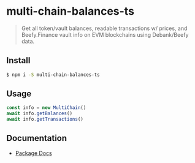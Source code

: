 # multi-chain-balances-ts

> Get all token/vault balances, readable transactions w/ prices, and Beefy.Finance vault info on EVM blockchains using Debank/Beefy data.

## Install

```bash
$ npm i -S multi-chain-balances-ts
```

## Usage

```javascript
const info = new MultiChain()
await info.getBalances()
await info.getTransactions()
```

## Documentation

- [Package Docs](docs/globals.md)

